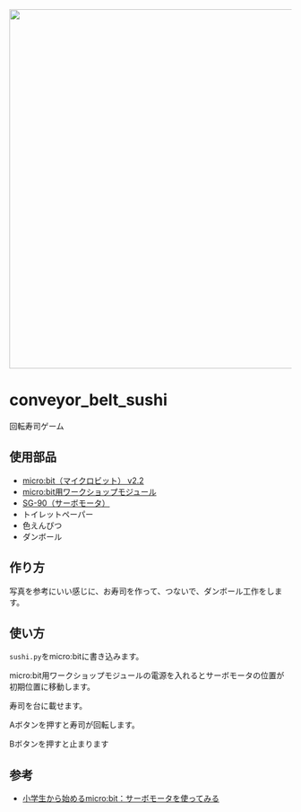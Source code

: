 <img src="https://user-images.githubusercontent.com/5562157/208272677-ad47043f-dddf-4ae2-b4b9-4270d55b1598.jpg" loading="lazy" width="640">

# conveyor_belt_sushi
回転寿司ゲーム


## 使用部品
- [micro:bit（マイクロビット） v2.2](https://www.switch-science.com/products/7952?variant=42382193623238)
- [micro:bit用ワークショップモジュール](https://www.switch-science.com/products/5489?variant=42382068154566)
- [SG-90（サーボモータ）](https://akizukidenshi.com/catalog/g/gM-08761/)
- トイレットペーパー
- 色えんぴつ
- ダンボール

## 作り方
写真を参考にいい感じに、お寿司を作って、つないで、ダンボール工作をします。

## 使い方
`sushi.py`をmicro:bitに書き込みます。

micro:bit用ワークショップモジュールの電源を入れるとサーボモータの位置が初期位置に移動します。

寿司を台に載せます。

Aボタンを押すと寿司が回転します。

Bボタンを押すと止まります

## 参考
- [小学生から始めるmicro:bit：サーボモータを使ってみる](https://www.timeless-education.com/servomotor-in-microbit-4050.html)
